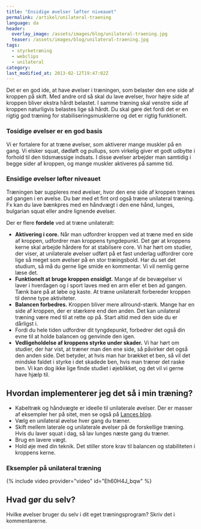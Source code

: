 ```yaml
---
title: "Ensidige øvelser løfter niveauet"
permalink: /artikel/unilateral-traening
language: da
header:
  overlay_image: /assets/images/blog/unilateral-traening.jpg
  teaser: /assets/images/blog/unilateral-traening.jpg
tags:
  - styrketræning
  - webclips
  - unilateral
category:
last_modified_at: 2013-02-12T19:47:02Z
---
```


Det er en god ide, at have øvelser i træningen, som belaster den ene side af kroppen på skift. Med andre ord så skal du lave øvelser, hvor højre side af kroppen bliver ekstra hårdt belastet. I samme træning skal venstre side af kroppen naturligvis belastes lige så hårdt. Du skal gøre det fordi det er en rigtig god træning for stabiliseringsmusklerne og det er rigtig funktionelt.

### Tosidige øvelser er en god basis

Vi er fortalere for at træne øvelser, som aktiverer mange muskler på en gang. Vi elsker squat, dødløft og pullups, som virkelig giver et godt udbytte i forhold til den tidsmæssige indsats. I disse øvelser arbejder man samtidig i begge sider af kroppen, og mange muskler aktiveres på samme tid.

### Ensidige øvelser løfter niveauet

Træningen bør suppleres med øvelser, hvor den ene side af kroppen trænes ad gangen i en øvelse. Du bør med et fint ord også træne unilateral træning. Fx kan du lave bænkpres med en håndvægt i den ene hånd, lunges, bulgarian squat eller andre lignende øvelser.

Der er flere **fordele** ved at træne unilateralt:

- **Aktivering i core.** Når man udfordrer kroppen ved at træne med en side af kroppen, udfordrer man kroppens tyngdepunkt. Det gør at kroppens kerne skal arbejde hårdere for at stabilsere core. Vi har hørt om studier, der viser, at unilaterale øvelser udført på et fast underlag udfordrer core lige så meget som øvelser på en stor træingsbold. Har du set det studium, så må du gerne lige smide en kommentar. Vi vil nemlig gerne læse det.
- **Funktionelt at bruge kroppen _ensidigt._** Mange af de bevægelser vi laver i hverdagen og i sport laves med en arm eller et ben ad gangen. Tænk bare på at løbe og kaste. At træne unilateralt forbereder kroppen til denne type aktiviteter.
- **Balancen forbedres.** Kroppen bliver mere allround-stærk. Mange har en side af kroppen, der er stærkere end den anden. Det kan unilateral træning være med til at rette op på. Start altid med den side du er dårligst i.
- Fordi du hele tiden udfordrer dit tyngdepunkt, forbedrer det også din evne til at holde balancen og genvinde den igen.
- **Vedligeholdelse af kroppens styrke under skader.** Vi har hørt om studier, der har vist, at træner man den ene side, så påvirker det også den anden side. Det betyder, at hvis man har brækket et ben, så vil det mindske faldet i styrke i det skadede ben, hvis man træner det raske ben. Vi kan dog ikke lige finde studiet i øjeblikket, og det vil vi gerne have hjælp til.

Hvordan implementerer jeg det så i min træning?
-----------------------------------------------

- Kabeltræk og håndvægte er ideelle til unilaterale øvelser. Der er masser af eksempler her på sitet, men se også på [Lances blog](http://lancebreger.blogspot.com/2009/10/unilateral-training-part-3.html).
- Vælg en unilateral øvelse hver gang du træner.
- Skift mellem laterale og unilaterale øvelser på de forskellige træning. Hvis du laver squat i dag, så lav lunges næste gang du træner.
- Brug en lavere vægt.
- Hold øje med din teknik. Det stiller store krav til balancen og stabiliteten i kroppens kerne.

### Eksempler på unilateral træning

{% include video provider="video" id="Eh60H4J_bqw" %}

Hvad gør du selv?
-----------------

Hvilke øvelser bruger du selv i dit eget træningsprogram? Skriv det i kommentarerne.
